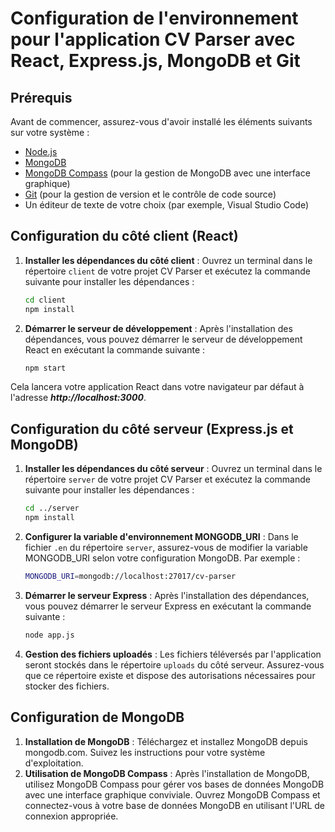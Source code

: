 # Configuration de l'environnement pour l'application CV Parser avec React, Express.js, MongoDB et Git

## Prérequis

Avant de commencer, assurez-vous d'avoir installé les éléments suivants sur votre système :

- [Node.js](https://nodejs.org/)
- [MongoDB](https://www.mongodb.com/)
- [MongoDB Compass](https://www.mongodb.com/try/download/community) (pour la gestion de MongoDB avec une interface graphique)
- [Git](https://git-scm.com/) (pour la gestion de version et le contrôle de code source)
- Un éditeur de texte de votre choix (par exemple, Visual Studio Code)

## Configuration du côté client (React)

1. **Installer les dépendances du côté client** : Ouvrez un terminal dans le répertoire `client` de votre projet CV Parser et exécutez la commande suivante pour installer les dépendances :

   ```bash
   cd client
   npm install
   
2. **Démarrer le serveur de développement** : Après l'installation des dépendances, vous pouvez démarrer le serveur de développement React en exécutant la commande suivante :

   ```bash
   npm start
Cela lancera votre application React dans votre navigateur par défaut à l'adresse ***http://localhost:3000***.

## Configuration du côté serveur (Express.js et MongoDB)
   
1. **Installer les dépendances du côté serveur** : Ouvrez un terminal dans le répertoire `server` de votre projet CV Parser et exécutez la commande suivante pour installer les dépendances :

   ```bash
   cd ../server
   npm install

2. **Configurer la variable d'environnement MONGODB_URI** : Dans le fichier `.en` du répertoire `server`, assurez-vous de modifier la variable MONGODB_URI selon votre configuration MongoDB.
   Par exemple :

   ```bash
   MONGODB_URI=mongodb://localhost:27017/cv-parser
   
4. **Démarrer le serveur Express** : Après l'installation des dépendances, vous pouvez démarrer le serveur Express en exécutant la commande suivante :
   
   ```bash
   node app.js

5. **Gestion des fichiers uploadés** : Les fichiers téléversés par l'application seront stockés dans le répertoire `uploads` du côté serveur. Assurez-vous que ce répertoire existe et dispose des autorisations nécessaires pour stocker des fichiers.   
 
## Configuration de MongoDB

1. **Installation de MongoDB** : Téléchargez et installez MongoDB depuis mongodb.com. Suivez les instructions pour votre système d'exploitation.
2. **Utilisation de MongoDB Compass** : Après l'installation de MongoDB, utilisez MongoDB Compass pour gérer vos bases de données MongoDB avec une interface graphique conviviale. Ouvrez MongoDB Compass et connectez-vous à votre base de données MongoDB en utilisant l'URL de connexion appropriée.





   
   
